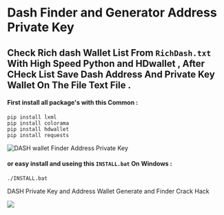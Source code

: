 # Dash Finder and Generator Address Private Key
## Check Rich dash Wallet List From `RichDash.txt` With High Speed Python and HDwallet , After CHeck List Save Dash Address And Private Key Wallet On The File Text File .
#### First install all package's with this Common :
```
pip install lxml
pip install colorama
pip install hdwallet
pip install requests

```
![DASH wallet Finder Address Private Key](https://github.com/Pymmdrza/DASH_Finder/blob/main/dashlistwallet-opt.jpg 'DASH wallet Finder Address Private Key')

#### or easy install and useing this `INSTALL.bat` On Windows :

```
./INSTALL.bat
```
DASH Private Key and Address Wallet Generate and Finder Crack Hack

![](https://github.com/Pymmdrza/DASH_Finder/blob/main/RichDashScreen.jpg?raw=true)

